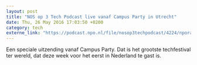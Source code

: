 ```yaml
---
layout: post
title: "NOS op 3 Tech Podcast live vanaf Campus Party in Utrecht"
date: Thu, 26 May 2016 17:03:50 +0200
category: tech
externe_link: "https://podcast.npo.nl/file/nosop3techpodcast/4224/nporadio1_nosop3techpodcast_20160526_nos-op-3-tech-podcast-live-vanaf-campus-party-in-utrecht.mp3"
---
```


Een speciale uitzending vanaf Campus Party. Dat is het grootste techfestival ter wereld, dat deze week voor het eerst in Nederland te gast is.<img src="http://feeds.feedburner.com/~r/nosop3-tech-podcast/~4/asJt9iznNSA" height="1" width="1" alt=""/>
